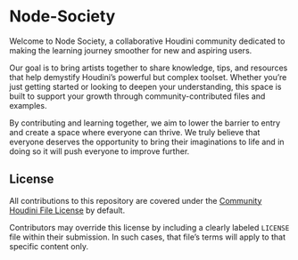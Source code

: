 # Node-Society
Welcome to Node Society, a collaborative Houdini community dedicated to making the learning journey smoother for new and aspiring users.

Our goal is to bring artists together to share knowledge, tips, and resources that help demystify Houdini’s powerful but complex toolset. Whether you’re just getting started or looking to deepen your understanding, this space is built to support your growth through community-contributed files and examples.

By contributing and learning together, we aim to lower the barrier to entry and create a space where everyone can thrive. We truly believe that everyone deserves the opportunity to bring their imaginations to life and in doing so it will push everyone to improve further.


## License

All contributions to this repository are covered under the [Community Houdini File License](./License.txt) by default.

Contributors may override this license by including a clearly labeled `LICENSE` file within their submission. In such cases, that file’s terms will apply to that specific content only.


